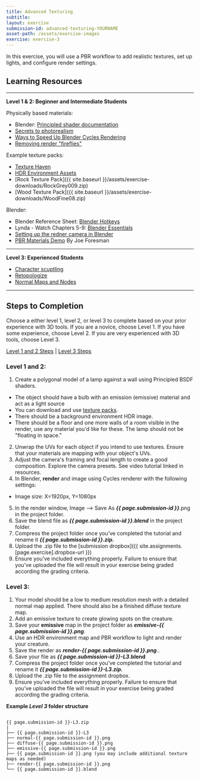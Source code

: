 ```yaml
---
title: Advanced Texturing
subtitle: 
layout: exercise
submission-id: advanced-texturing-YOURNAME
asset-path: /assets/exercise-images
exercise: exercise-3
---
```


In this exercise, you will use a PBR workflow to add realistic textures, set up lights, and configure render settings.

## Learning Resources

---
**Level 1 & 2: Beginner and Intermediate Students**

Physically based materials:

- Blender: [Principled shader documentation](https://docs.blender.org/manual/en/dev/render/cycles/nodes/types/shaders/principled.html)
- [Secrets to photorealism](https://www.youtube.com/watch?v=m9AT7H4GGrA)
- [Ways to Speed Up Blender Cycles Rendering](https://www.youtube.com/watch?v=8gSyEpt4-60)
- [Removing render "fireflies"](https://www.blenderguru.com/articles/7-ways-get-rid-fireflies)

Example texture packs:

- [Texture Haven](https://texturehaven.com/textures/)
- [HDR Environment Assets](https://drive.google.com/drive/folders/1L6gc6B0RFNEZX780XSKj6GXMGo8vEkpY)
- [Rock Texture Pack]({{ site.baseurl }}/assets/exercise-downloads/RockGrey009.zip)
- [Wood Texture Pack]({{ site.baseurl }}/assets/exercise-downloads/WoodFine08.zip)

Blender:

- Blender Reference Sheet: [Blender Hotkeys](http://download.blender.org/documentation/BlenderHotkeyReference.pdf)
- Lynda - Watch Chapters 5-9: [Blender Essentials](https://www.lynda.com/Blender-tutorials/Blender-Essential-Training/87088-2.html?org=psu.edu)
- [Setting up the redner camera in Blender](https://www.youtube.com/watch?v=SG6yOoq7FKI)
- [PBR Materials Demo](https://www.youtube.com/watch?v=FRNCp9GueUs) By Joe Foresman

---

**Level 3: Experienced Students**

- [Character scuptling](https://www.lynda.com/Blender-tutorials/Sculpting-fine-details/135362/146888-4.html?org=psu.edu)
- [Retopologize](https://www.youtube.com/watch?v=k9NAv_q_wfU)
- [Normal Maps and Nodes](https://www.youtube.com/watch?v=gzZqFrFlcEE)

---

## Steps to Completion

Choose a either level 1, level 2, or level 3 to complete based on your prior experience with 3D tools. If you are a novice, choose Level 1. If you have some experience, choose Level 2. If you are very experienced with 3D tools, choose Level 3.

[Level 1 and 2 Steps](#level-1-2) | [Level 3 Steps](#level-3)

### <a name="level-1-2"></a>Level 1 and 2:

1. Create a polygonal model of a lamp against a wall using Principled BSDF shaders.
  - The object should have a bulb with an emission (emissive) material and act as a light source
  - You can download and use [texture packs](https://texturehaven.com/textures/).
  - There should be a background environment HDR image.
  - There should be a floor and one more walls of a room visible in the render, use any material you'd like for these. The lamp should not be "floating in space."
2. Unwrap the UVs for each object if you intend to use textures. Ensure that your materials are mapping with your object's UVs.
3. Adjust the camera's framing and focal length to create a good composition. Explore the camera presets. See video tutorial linked in resources.
4. In Blender, **render** and image using Cycles renderer with the following settings:
  - Image size: X=1920px, Y=1080px
5. In the render window, Image --> Save As **_{{ page.submission-id }}_**.png in the project folder.
9. Save the blend file as **_{{ page.submission-id }}.blend_** in the project folder.
10. Compress the project folder once you’ve completed the tutorial and rename it **_{{ page.submission-id }}.zip._**
11. Upload the .zip file to the [submission dropbox]({{ site.assignments.[page.exercise].dropbox-url }})
12. Ensure you’ve included everything properly. Failure to ensure that you’ve uploaded the file will result in your exercise being graded according the grading criteria.

### <a name="level-3"></a>Level 3:

1. Your model should be a low to medium resolution mesh with a detailed normal map applied. There should also be a finished diffuse texture map.
2. Add an emissive texture to create glowing spots on the creature.
7. Save your **emissive** map in the project folder as **_emissive-{{ page.submission-id }}.png_**.
2. Use an HDR environment map and PBR workflow to light and render your creature.
4. Save the render as **_render-{{ page.submission-id }}.png_**..
6. Save your file as **_{{ page.submission-id }}-L3_.blend**
7. Compress the project folder once you’ve completed the tutorial and rename it **_{{ page.submission-id }}-L3.zip._**
8. Upload the .zip file to the assignment dropbox.
9. Ensure you’ve included everything properly. Failure to ensure that you’ve uploaded the file will result in your exercise being graded according the grading criteria.

**Example _Level 3_ folder structure**

```

{{ page.submission-id }}-L3.zip
|
├── {{ page.submission-id }}-L3
├── normal-{{ page.submission-id }}.png
├── diffuse-{{ page.submission-id }}.png
├── emissive-{{ page.submission-id }}.png
├── {{ page.submission-id }}.png (you may include additional texture maps as needed)
├── render-{{ page.submission-id }}.png
└── {{ page.submission-id }}.blend

```